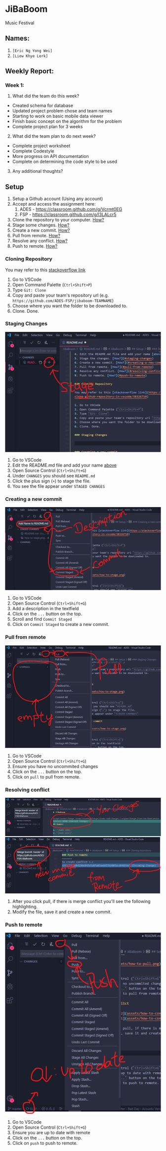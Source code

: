 # JiBaBoom

Music Festival

## Names:

1. `[Eric Ng Yong Wei]`
2. `[Liew Khye Lerk]`

## Weekly Report:
### Week 1:
1. What did the team do this week?
- Created schema for database
- Updated project problem chose and team names
- Starting to work on basic mobile data viewer
- Finish basic concept on the algorithm for the problem
- Complete project plan for 3 weeks
	
2. What did the team plan to do next week? 
- Complete project worksheet
- Complete Codestyle
- More progress on API documentation
- Complete on determining the code style to be used

3. Any additional thoughts?

## Setup

1. Setup a Github account (Using any account)
2. Accept and access the assignment here: 
    1. ADES - https://classroom.github.com/g/Vcrmt0EG
    2. FSP - https://classroom.github.com/g/l3LALcr5
3. Clone the repository to your computer. [How?](#cloning-repository)
4. Stage some changes. [How?](#staging-changes)
5. Create a new commit. [How?](#creating-a-new-commit)
6. Pull from remote. [How?](#pull-from-remote)
7. Resolve any conflict. [How?](#resolving-conflict)
8. Push to remote. [How?](#push-to-remote)

### Cloning Repository

You may refer to this [stackoverflow link](https://stackoverflow.com/questions/38307647/clone-github-repository-in-vscode/38326710)

1. Go to VSCode
2. Open Command Palette (`Ctrl+Shift+P`)
3. Type `Git: Clone`
4. Copy and paste your team's repository url (e.g. `https://github.com/ADES-FSP/jibaboom-TEAMNAME`)
5. Choose where you want the folder to be downloaded to.
6. Clone. Done.

### Staging Changes

![how-to-stage](assets/how-to-stage.png)

1. Go to VSCode
2. Edit the README.md file and add your name [above](#names)
3. Open Source Control (`Ctrl+Shift+G`)
4. Under `CHANGES` you should see `README.md`
5. Click the plus sign (`+`) to stage the file.
6. You see the file appear under `STAGED CHANGES`

### Creating a new commit

![how-to-commit](assets/how-to-commit.png)

1. Go to VSCode
2. Open Source Control (`Ctrl+Shift+G`)
3. Add a description in the textfield
4. Click on the `...` button on the top.
5. Scroll and find `Commit Staged`
6. Click on `Commit Staged` to create a new commit.

### Pull from remote

![how-to-pull](assets/how-to-pull.png)

1. Go to VSCode
2. Open Source Control (`Ctrl+Shift+G`)
3. Ensure you have no uncommited changes
4. Click on the `...` button on the top.
5. Click on `pull` to pull from remote.

### Resolving conflict

![how-to-conflict-2](assets/how-to-conflict-2.png)
![how-to-conflict-1](assets/how-to-conflict-1.png)

1. After you click pull, if there is merge conflict you'll see the following highlighting.
2. Modify the file, save it and create a new commit.

### Push to remote

![how-to-push](assets/how-to-push.png)

1. Go to VSCode
2. Open Source Control (`Ctrl+Shift+G`)
3. Ensure you are up to date with remote
4. Click on the `...` button on the top.
5. Click on `push` to push to remote.
